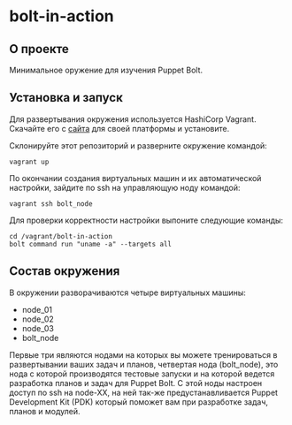 # bolt-in-action
## О проекте
Минимальное оружение для изучения Puppet Bolt.

## Установка и запуск
Для развертывания окружения используется HashiCorp Vagrant. Скачайте его с [сайта](https://www.vagrantup.com/) для своей платформы и установите.

Склонируйте этот репозиторий и разверните окружение командой:

```
vagrant up
```

По окончании создания виртуальных машин и их автоматической настройки, зайдите по ssh на управляющую ноду командой:

```
vagrant ssh bolt_node
```

Для проверки корректности настройки выпоните следующие команды:

```
cd /vagrant/bolt-in-action
bolt command run "uname -a" --targets all
```
## Состав окружения
В окружении разворачиваются четыре виртуальных машины:

* node_01
* node_02
* node_03
* bolt_node

Первые три являются нодами на которых вы можете тренироваться в развертывании ваших задач и планов, четвертая нода (bolt_node), это нода с которой производятся тестовые запуски и на которой ведется разработка планов и задач для Puppet Bolt. С этой ноды настроен доступ по ssh на node-XX, на ней так-же предустанавливается Puppet Development Kit (PDK) который поможет вам при разработке задач, планов и модулей. 
